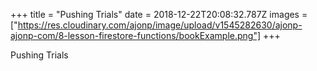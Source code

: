 +++
title = "Pushing Trials"
date = 2018-12-22T20:08:32.787Z
images = ["https://res.cloudinary.com/ajonp/image/upload/v1545282630/ajonp-ajonp-com/8-lesson-firestore-functions/bookExample.png"]
+++

Pushing Trials
